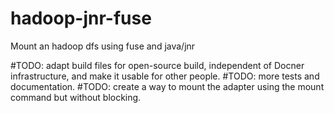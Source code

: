 # hadoop-jnr-fuse
Mount an hadoop dfs using fuse and java/jnr

#TODO: adapt build files for open-source build, independent of Docner infrastructure, and make it usable for other people.
#TODO: more tests and documentation.
#TODO: create a way to mount the adapter using the mount command but without blocking.


